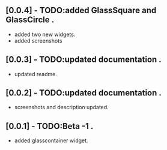 ## [0.0.4] - TODO:added GlassSquare and GlassCircle .
* added two new widgets.
* added screenshots

## [0.0.3] - TODO:updated documentation .
* updated readme.

## [0.0.2] - TODO:updated documentation .
* screenshots and description updated.

## [0.0.1] - TODO:Beta -1 .
* added glasscontainer widget.
